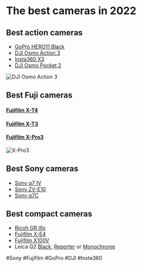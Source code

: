 # The best cameras in 2022

## Best action cameras

* [GoPro HERO11 Black](https://gopro.com/en/cz/shop/cameras/hero11-black/CHDHX-111-master.html)
* [DJI Osmo Action 3](https://www.dji.com/cz/osmo-action-3)
* [Insta360 X3](https://www.insta360.com/product/insta360-x3) 
* [DJI Osmo Pocket 2](https://www.dji.com/cz/pocket-2) 

![DJI Osmo Action 3](Photo/dji-osmo-action-3.png)

## Best Fuji cameras
#### [Fujifilm X-T4](https://fujifilm-x.com/global/products/cameras/x-t4/) 
#### [Fujifilm X-T3](https://fujifilm-x.com/global/products/cameras/x-t3/)
#### [Fujifilm X-Pro3](https://fujifilm-x.com/en-us/products/cameras/x-pro3/)

![X-Pro3](Photo/Fujifilm-X-Pro3.jpg)

## Best Sony cameras

* [Sony α7 IV](https://www.sony.cz/electronics/fotoaparaty-s-vymennymi-objektivy-2/ilce-7m4)
* [Sony ZV-E10](https://www.sony.co.uk/electronics/interchangeable-lens-cameras/zv-e10)
* [Sony α7C](https://www.sony.co.uk/electronics/interchangeable-lens-cameras/ilce-7c)

## Best compact cameras

* [Ricoh GR IIIx](http://www.ricoh-imaging.co.jp/english/products/gr-3/)
* [Fujifilm X-E4](https://fujifilm-x.com/en-us/products/cameras/x-e4/)
* [Fujifilm X100V](https://fujifilm-x.com/en-us/products/cameras/x100v/) 
* Leica Q2 [Black](https://leica-camera.com/en-SG/photography/cameras/q/q2-black), [Reporter](https://leica-camera.com/en-SG/photography/cameras/q/q2-reporter) or [Monochrome](https://leica-camera.com/en-SG/photography/cameras/q/q2-monochrom)


#Sony #Fujifilm #GoPro #DJI #Insta360 